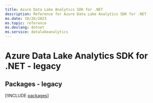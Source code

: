 ```yaml
---
title: Azure Data Lake Analytics SDK for .NET
description: Reference for Azure Data Lake Analytics SDK for .NET
ms.date: 10/26/2023
ms.topic: reference
ms.devlang: dotnet
ms.service: datalakeanalytics
---
```

# Azure Data Lake Analytics SDK for .NET - legacy
## Packages - legacy
[!INCLUDE [packages](data-lake-analytics-index.md)]